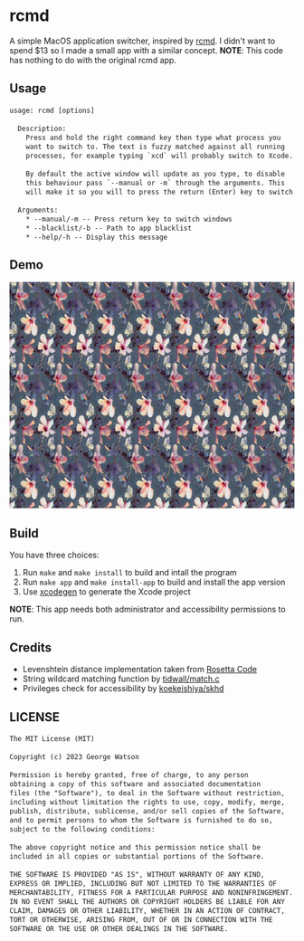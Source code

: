 # rcmd

A simple MacOS application switcher, inspired by [rcmd](https://lowtechguys.com/rcmd/). I didn't want to spend $13 so I made a small app with a similar concept. **NOTE**: This code has nothing to do with the original rcmd app.

## Usage

```
usage: rcmd [options]

  Description:
    Press and hold the right command key then type what process you
    want to switch to. The text is fuzzy matched against all running
    processes, for example typing `xcd` will probably switch to Xcode.

    By default the active window will update as you type, to disable
    this behaviour pass `--manual or -m` through the arguments. This
    will make it so you will to press the return (Enter) key to switch

  Arguments:
    * --manual/-m -- Press return key to switch windows
    * --blacklist/-b -- Path to app blacklist
    * --help/-h -- Display this message

```

## Demo

<p align="center">
  <img width="600" height="400" src="https://github.com/takeiteasy/rcmd/blob/master/demo.gif?raw=true">
</p>

## Build

You have three choices:

1. Run ```make``` and ```make install``` to build and intall the program
2. Run ```make app``` and ```make install-app``` to build and install the app version
3. Use [xcodegen](https://github.com/yonaskolb/XcodeGen) to generate the Xcode project

**NOTE**: This app needs both administrator and accessibility permissions to run.

## Credits

- Levenshtein distance implementation taken from [Rosetta Code](https://rosettacode.org/wiki/Levenshtein_distance#C)
- String wildcard matching function by [tidwall/match.c](https://github.com/tidwall/match.c)
- Privileges check for accessibility by [koekeishiya/skhd](https://github.com/koekeishiya/skhd) 

## LICENSE
```
The MIT License (MIT)

Copyright (c) 2023 George Watson

Permission is hereby granted, free of charge, to any person
obtaining a copy of this software and associated documentation
files (the "Software"), to deal in the Software without restriction,
including without limitation the rights to use, copy, modify, merge,
publish, distribute, sublicense, and/or sell copies of the Software,
and to permit persons to whom the Software is furnished to do so,
subject to the following conditions:

The above copyright notice and this permission notice shall be
included in all copies or substantial portions of the Software.

THE SOFTWARE IS PROVIDED "AS IS", WITHOUT WARRANTY OF ANY KIND,
EXPRESS OR IMPLIED, INCLUDING BUT NOT LIMITED TO THE WARRANTIES OF
MERCHANTABILITY, FITNESS FOR A PARTICULAR PURPOSE AND NONINFRINGEMENT.
IN NO EVENT SHALL THE AUTHORS OR COPYRIGHT HOLDERS BE LIABLE FOR ANY
CLAIM, DAMAGES OR OTHER LIABILITY, WHETHER IN AN ACTION OF CONTRACT,
TORT OR OTHERWISE, ARISING FROM, OUT OF OR IN CONNECTION WITH THE
SOFTWARE OR THE USE OR OTHER DEALINGS IN THE SOFTWARE.
```
